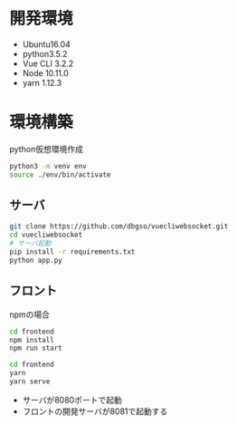 # 開発環境

* Ubuntu16.04
* python3.5.2
* Vue CLI 3.2.2
* Node 10.11.0
* yarn 1.12.3

# 環境構築

python仮想環境作成

```bash
python3 -m venv env
source ./env/bin/activate
```

## サーバ

```bash
git clone https://github.com/dbgso/vuecliwebsocket.git
cd vuecliwebsocket
# サーバ起動
pip install -r requirements.txt
python app.py
```

## フロント

npmの場合

```bash
cd frontend
npm install
npm run start

```

```bash
cd frontend
yarn
yarn serve
```

* サーバが8080ポートで起動
* フロントの開発サーバが8081で起動する
